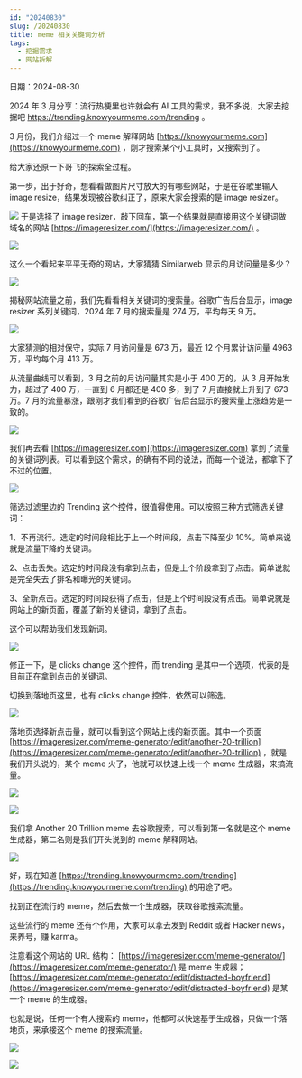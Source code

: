 ```yaml
---
id: "20240830"
slug: /20240830
title: meme 相关关键词分析
tags:
  - 挖掘需求
  - 网站拆解
---
```

日期：2024-08-30

2024 年 3 月分享：流行热梗里也许就会有 AI 工具的需求，我不多说，大家去挖掘吧
https://trending.knowyourmeme.com/trending 。

3 月份，我们介绍过一个 meme 解释网站 [https://knowyourmeme.com](https://knowyourmeme.com) ，刚才搜索某个小工具时，又搜索到了。

给大家还原一下哥飞的探索全过程。

第一步，出于好奇，想看看做图片尺寸放大的有哪些网站，于是在谷歌里输入 image resize，结果发现被谷歌纠正了，原来大家会搜索的是 image resizer。

![](https://images.lummstudio.com/images/2024/09/miniclass/20240830-01.webp)
于是选择了 image resizer，敲下回车，第一个结果就是直接用这个关键词做域名的网站 [https://imageresizer.com/](https://imageresizer.com/) 。

![](https://images.lummstudio.com/images/2024/09/miniclass/20240830-02.webp)

这么一个看起来平平无奇的网站，大家猜猜 Similarweb 显示的月访问量是多少？

![](https://images.lummstudio.com/images/2024/09/miniclass/20240830-03.webp)

揭秘网站流量之前，我们先看看相关关键词的搜索量。谷歌广告后台显示，image resizer 系列关键词，2024 年 7 月的搜索量是 274 万，平均每天 9 万。

![](https://images.lummstudio.com/images/2024/09/miniclass/20240830-04.webp)

大家猜测的相对保守，实际 7 月访问量是 673 万，最近 12 个月累计访问量 4963 万，平均每个月 413 万。

从流量曲线可以看到，3 月之前的月访问量其实是小于 400 万的，从 3 月开始发力，超过了 400 万，一直到 6 月都还是 400 多，到了 7 月直接就上升到了 673 万。7 月的流量暴涨，跟刚才我们看到的谷歌广告后台显示的搜索量上涨趋势是一致的。

![](https://images.lummstudio.com/images/2024/09/miniclass/20240830-05.webp)

我们再去看 [https://imageresizer.com](https://imageresizer.com) 拿到了流量的关键词列表。可以看到这个需求，的确有不同的说法，而每一个说法，都拿下了不过的位置。

![](https://images.lummstudio.com/images/2024/09/miniclass/20240830-06.webp)

筛选过滤里边的 Trending 这个控件，很值得使用。可以按照三种方式筛选关键词：

1、不再流行。选定的时间段相比于上一个时间段，点击下降至少 10%。简单来说就是流量下降的关键词。

2、点击丢失。选定的时间段没有拿到点击，但是上个阶段拿到了点击。简单说就是完全失去了排名和曝光的关键词。

3、全新点击。选定的时间段获得了点击，但是上个时间段没有点击。简单说就是网站上的新页面，覆盖了新的关键词，拿到了点击。

这个可以帮助我们发现新词。

![](https://images.lummstudio.com/images/2024/09/miniclass/20240830-07.webp)

修正一下，是 clicks change 这个控件，而 trending 是其中一个选项，代表的是目前正在拿到点击的关键词。

切换到落地页这里，也有 clicks change 控件，依然可以筛选。

![](https://images.lummstudio.com/images/2024/09/miniclass/20240830-08.webp)

落地页选择新点击量，就可以看到这个网站上线的新页面。其中一个页面 [https://imageresizer.com/meme-generator/edit/another-20-trillion](https://imageresizer.com/meme-generator/edit/another-20-trillion) ，就是我们开头说的，某个 meme 火了，他就可以快速上线一个 meme 生成器，来搞流量。

![](https://images.lummstudio.com/images/2024/09/miniclass/20240830-09.webp)

![](https://images.lummstudio.com/images/2024/09/miniclass/20240830-10.webp)

我们拿 Another 20 Trillion meme 去谷歌搜索，可以看到第一名就是这个 meme 生成器，第二名则是我们开头说到的 meme 解释网站。

![](https://images.lummstudio.com/images/2024/09/miniclass/20240830-11.webp)

好，现在知道 [https://trending.knowyourmeme.com/trending](https://trending.knowyourmeme.com/trending) 的用途了吧。

找到正在流行的 meme，然后去做一个生成器，获取谷歌搜索流量。

这些流行的 meme 还有个作用，大家可以拿去发到 Reddit 或者 Hacker news，来养号，赚 karma。

注意看这个网站的 URL 结构：
[https://imageresizer.com/meme-generator/](https://imageresizer.com/meme-generator/) 是 meme 生成器；[https://imageresizer.com/meme-generator/edit/distracted-boyfriend](https://imageresizer.com/meme-generator/edit/distracted-boyfriend) 是某一个 meme 的生成器。

也就是说，任何一个有人搜索的 meme，他都可以快速基于生成器，只做一个落地页，来承接这个 meme 的搜索流量。

![](https://images.lummstudio.com/images/2024/09/miniclass/20240830-12.webp)

![](https://images.lummstudio.com/images/2024/09/miniclass/20240830-13.webp)